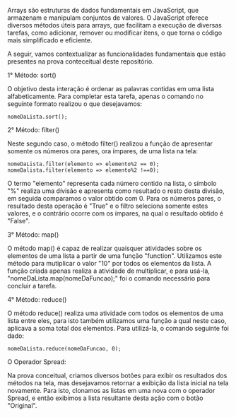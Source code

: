   Arrays são estruturas de dados fundamentais em JavaScript, que armazenam e manipulam conjuntos de valores. O JavaScript oferece diversos métodos úteis para arrays, que facilitam a execução de diversas tarefas, como adicionar, remover ou modificar itens, o que torna o código mais simplificado e eficiente.

   A seguir, vamos contextualizar as funcionalidades fundamentais que estão presentes na prova conteceitual deste repositório.

1° Método: sort()

  O objetivo desta interação é ordenar as palavras contidas em uma lista alfabeticamente. Para completar esta tarefa, apenas o comando no seguinte formato realizou o que desejavamos:

```nomeDaLista.sort();```

2° Método: filter()

  Neste segundo caso, o método filter() realizou a função de apresentar somente os números ora pares, ora ímpares, de uma lista na tela:

  ```nomeDaLista.filter(elemento => elemento%2 == 0);```
  ```nomeDalista.filter(elemento => elemento%2 !==0);```

  O termo "elemento" representa cada número contido na lista, o símbolo "%" realiza uma dívisão e apresenta como resultado o resto desta divisão, em seguida comparamos o valor obtido com 0. Para os números pares, o resultado desta operação é "True" e o filtro seleciona somente estes valores, e o contrário ocorre com os ímpares, na qual o resultado obtido é "False".

3° Método: map() 

  O método map() é capaz de realizar quaisquer atividades sobre os elementos de uma lista a partir de uma função "function". Utilizamos este método para mutiplicar o valor "10" por todos os elementos da lista. A função criada apenas realiza a atividade de multiplicar, e para usá-la, "nomeDaLista.map(nomeDaFuncao);" foi o comando necessário para concluir a tarefa.

4° Método: reduce() 

  O método reduce() realiza uma atividade com todos os elementos de uma lista entre eles, para isto também utilizamos uma função a qual  neste caso, aplicava a soma total dos elementos. Para utilizá-la, o comando seguinte foi dado:

  ```nomeDaLista.reduce(nomeDaFuncao, 0);```

O Operador Spread:

  Na prova conceitual, criamos diversos botões para exibir os resultados dos métodos na tela, mas desejavamos retornar a exibição da lista inicial na tela novamente. Para isto, clonamos as listas em uma nova com o operador Spread, e então exibimos a lista resultante desta ação com o botão "Original".
